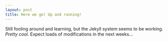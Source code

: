 ```yaml
---
layout: post
title: Here we go! Up and running!
---
```


Still fooling around and learning, but the Jekyll system seems to be working.
*Pretty cool.* Expect loads of modifications in the next weeks...  
